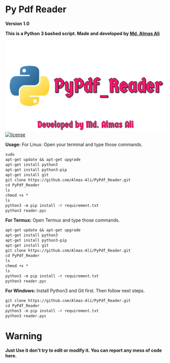 # Py Pdf Reader
**Version 1.0**

**This is a Python 3 bashed script. Made and developed by [Md. Almas Ali](https://facebook.com/md.almasali.0)**

![Image](IMG/img.jpg)<br>
[![license](https://img.shields.io/github/license/dwisiswant0/WiFiID.svg)](https://github.com/Almas-Ali/PyPdf_Reader/LICENSE)

**Usage:**
For Linux:
Open your terminal and type those commands.

```
sudo
apt-get update && apt-get upgrade
apt-get install python3
apt-get install python3-pip
apt-get install git
git clone https://github.com/Almas-Ali/PyPdf_Reader.git
cd PyPdf_Reader
ls
chmod +x *
ls
python3 -m pip install -r requirement.txt
python3 reader.pyc
```

**For Termux:**
Open Termux and type those commands.

```
apt-get update && apt-get upgrade
apt-get install python3
apt-get install python3-pip
apt-get install git
git clone https://github.com/Almas-Ali/PyPdf_Reader.git
cd PyPdf_Reader
ls
chmod +x *
ls
python3 -m pip install -r requirement.txt
python3 reader.pyc
```

**For Windows:**
Install Python3 and Git first. Then follow next steps.

```
git clone https://github.com/Almas-Ali/PyPdf_Reader.git
cd PyPdf_Reader
python3 -m pip install -r requirement.txt
python3 reader.pyc
```

# Warning
**Just Use it don't try to edit or modify it. You can report any mess of code here.**
